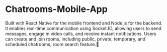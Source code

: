# Chatrooms-Mobile-App
Built with React Native for the mobile frontend and Node.js for the backend. It enables real-time communication using Socket.IO, allowing users to send messages, engage in video calls, and receive instant notifications. Users can create and join rooms, including public, private, temporary, and scheduled chatrooms, room search feature.🚀
